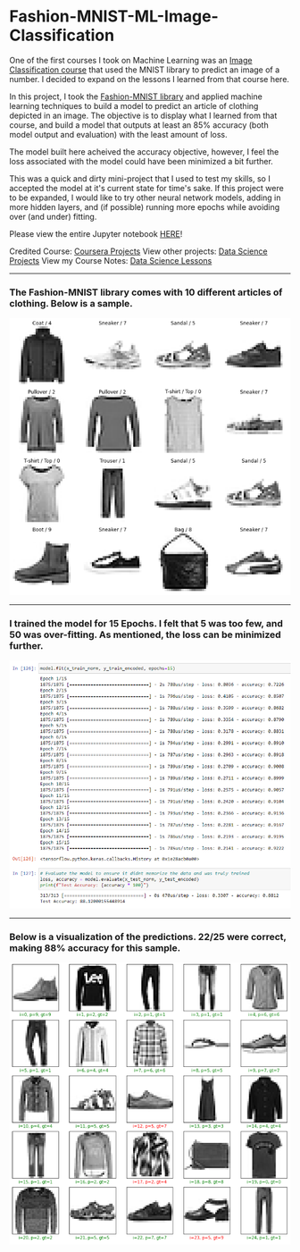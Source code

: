 # Fashion-MNIST-ML-Image-Classification

One of the first courses I took on Machine Learning was an [Image Classification course](https://github.com/gianmillare/Image-Classification-with-Tensorflow-Guide) that used the MNIST library to predict an image of a number. I decided to expand on the lessons I learned from that course here. 

In this project, I took the [Fashion-MNIST library](https://www.kaggle.com/zalando-research/fashionmnist) and applied machine learning techniques to build a model to predict an article of clothing depicted in an image. The objective is to display what I learned from that course, and build a model that outputs at least an 85% accuracy (both model output and evaluation) with the least amount of loss.

The model built here acheived the accuracy objective, however, I feel the loss associated with the model could have been minimized a bit further. 

This was a quick and dirty mini-project that I used to test my skills, so I accepted the model at it's current state for time's sake. If this project were to be expanded, I would like to try other neural network models, adding in more hidden layers, and (if possible) running more epochs while avoiding over (and under) fitting.

Please view the entire Jupyter notebook [HERE](https://nbviewer.jupyter.org/github/gianmillare/Fashion-MNIST-ML-Image-Classification/blob/main/project.ipynb)!

Credited Course: [Coursera Projects](https://www.coursera.org/learn/tensorflow-beginner-basic-image-classification/home/welcome)
View other projects: [Data Science Projects](https://github.com/gianmillare/AI-ML-Data-Science-Projects)
View my Course Notes: [Data Science Lessons](https://github.com/gianmillare/AI-ML-Data-Science-Guides)

<hr>

### The Fashion-MNIST library comes with 10 different articles of clothing. Below is a sample.
![](images/data.png)

<hr>

### I trained the model for 15 Epochs. I felt that 5 was too few, and 50 was over-fitting. As mentioned, the loss can be minimized further.
![](images/training.png)

<hr>

### Below is a visualization of the predictions. 22/25 were correct, making 88% accuracy for this sample.
![](images/plotting.png)
